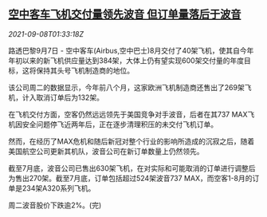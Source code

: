 <!--1631066463000-->
[空中客车飞机交付量领先波音 但订单量落后于波音](https://cn.reuters.com/article/airbus-boeing-order-delivery-0908-idCNKBS2G4036)
------

<div><i>2021-09-08T01:33:18Z</i></div><p>路透巴黎9月7日 - 空中客车(Airbus,空中巴士)8月交付了40架飞机，使其自今年年初以来的新飞机供应量达到384架，大体上仍有望实现600架交付量的年度目标，这将保持其头号飞机制造商的地位。</p><p>该公司周二的数据显示，今年前八个月，这家欧洲飞机制造商还售出了269架飞机，计入取消订单后为132架。</p><p>在飞机交付方面，空客仍然远远领先于美国竞争对手波音，后者在其737 MAX飞机因安全问题停飞近两年后，正在逐步清理积压的未交付飞机订单。</p><p>然而，在经历了MAX危机和随后新冠对整个行业的影响所造成的沉寂之后，随着美国航空公司更新其机队，波音公司在新订单数量上仍然领先。</p><p>截至7月底，波音公司已售出630架飞机，在对实际和可能取消的订单进行调整后为售出270架。截至7月底，订单包括超过524架波音737 MAX，而空客1-8月的订单是234架A320系列飞机。</p><p>周二波音股价下跌逾2%。(完)</p>
